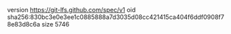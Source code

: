 version https://git-lfs.github.com/spec/v1
oid sha256:830bc3e0e3ee1c0885888a7d3035d08cc421415ca404f6ddf0908f78e83d8c6a
size 5746
